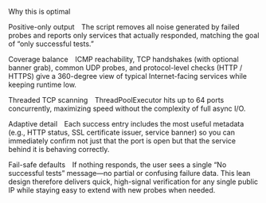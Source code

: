 Why this is optimal

Positive-only output The script removes all noise generated by failed probes and reports only services that actually responded, matching the goal of “only successful tests.”

Coverage balance ICMP reachability, TCP handshakes (with optional banner grab), common UDP probes, and protocol-level checks (HTTP / HTTPS) give a 360-degree view of typical Internet-facing services while keeping runtime low.

Threaded TCP scanning ThreadPoolExecutor hits up to 64 ports concurrently, maximizing speed without the complexity of full async I/O.

Adaptive detail Each success entry includes the most useful metadata (e.g., HTTP status, SSL certificate issuer, service banner) so you can immediately confirm not just that the port is open but that the service behind it is behaving correctly.

Fail-safe defaults If nothing responds, the user sees a single “No successful tests” message—no partial or confusing failure data.
This lean design therefore delivers quick, high-signal verification for any single public IP while staying easy to extend with new probes when needed.